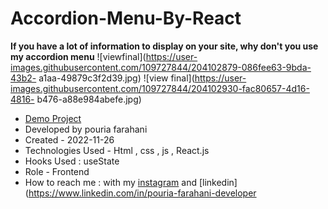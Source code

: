 # Accordion-Menu-By-React
**If you have a lot of information to display on your site, why don't you use my accordion menu**
![viewfinal](https://user-images.githubusercontent.com/109727844/204102879-086fee63-9bda-43b2-
a1aa-49879c3f2d39.jpg)
![view final](https://user-images.githubusercontent.com/109727844/204102930-fac80657-4d16-4816-
b476-a88e984abefe.jpg)
- [Demo Project](https://pouria-farahani-developer.github.io/Accordion-Menu-By-React/)
- Developed by pouria farahani
- Created - 2022-11-26
- Technologies Used - Html , css , js , React.js
- Hooks Used : useState 
- Role - Frontend
- How to reach me : with my [instagram](https://www.instagram.com/pouria_farahani_developer) and 
[linkedin](https://www.linkedin.com/in/pouria-farahani-developer
